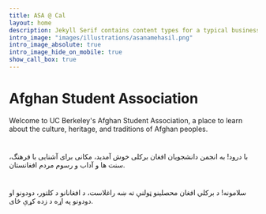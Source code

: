 ```yaml
---
title: ASA @ Cal
layout: home
description: Jekyll Serif contains content types for a typical business website. The theme is fully responsive, blazing fast and artfully illustrated.
intro_image: "images/illustrations/asanamehasil.png"
intro_image_absolute: true
intro_image_hide_on_mobile: true
show_call_box: true
---
```


# Afghan Student Association
Welcome to UC Berkeley's Afghan Student Association, a place to learn about the culture, heritage, and traditions of Afghan peoples.
# 
با درود! به انجمن دانشجویان افغان برکلی خوش آمدید، مکانی برای آشنایی با فرهنگ، سنت ها و آداب و رسوم مردم افغانستان.
#
سلامونه! د برکلي افغان محصلینو ټولنې ته ښه راغلاست، د افغانانو د کلتور، دودونو او دودونو په اړه د زده کړې ځای.
